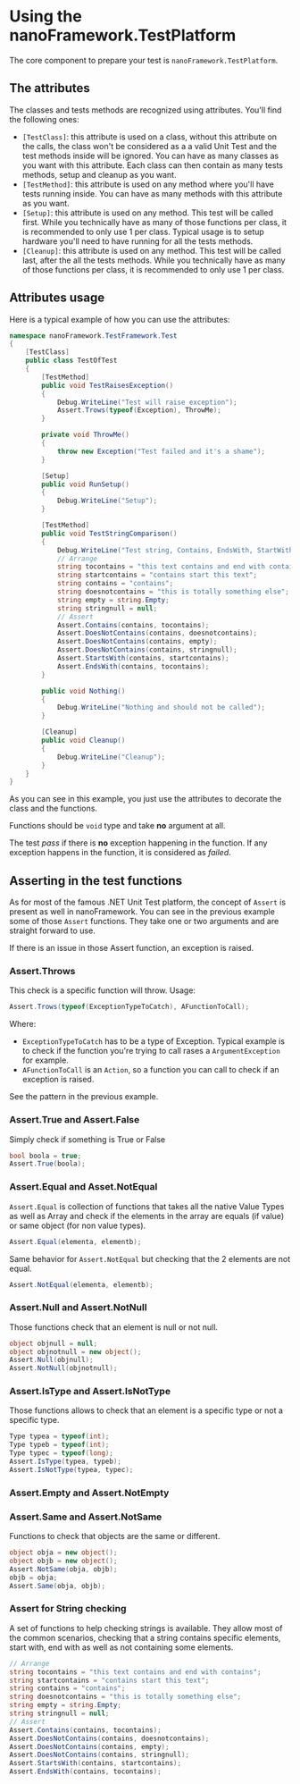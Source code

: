 # Using the nanoFramework.TestPlatform

The core component to prepare your test is `nanoFramework.TestPlatform`.

## The attributes

The classes and tests methods are recognized using attributes. You'll find the following ones:

- `[TestClass]`: this attribute is used on a class, without this attribute on the calls, the class won't be considered as a a valid Unit Test and the test methods inside will be ignored. You can have as many classes as you want with this attribute. Each class can then contain as many tests methods, setup and cleanup as you want.
- `[TestMethod]`: this attribute is used on any method where you'll have tests running inside. You can have as many methods with this attribute as you want.
- `[Setup]`: this attribute is used on any method. This test will be called first. While you technically have as many of those functions per class, it is recommended to only use 1 per class. Typical usage is to setup hardware you'll need to have running for all the tests methods.
- `[Cleanup]`: this attribute is used on any method. This test will be called last, after the all the tests methods. While you technically have as many of those functions per class, it is recommended to only use 1 per class.

## Attributes usage

Here is a typical example of how you can use the attributes:

```csharp
namespace nanoFramework.TestFramework.Test
{
    [TestClass]
    public class TestOfTest
    {
        [TestMethod]
        public void TestRaisesException()
        {
            Debug.WriteLine("Test will raise exception");
            Assert.Trows(typeof(Exception), ThrowMe);
        }

        private void ThrowMe()
        {
            throw new Exception("Test failed and it's a shame");
        }

        [Setup]
        public void RunSetup()
        {
            Debug.WriteLine("Setup");
        }

        [TestMethod]
        public void TestStringComparison()
        {
            Debug.WriteLine("Test string, Contains, EndsWith, StartWith");
            // Arrange
            string tocontains = "this text contains and end with contains";
            string startcontains = "contains start this text";
            string contains = "contains";
            string doesnotcontains = "this is totally something else";
            string empty = string.Empty;
            string stringnull = null;
            // Assert
            Assert.Contains(contains, tocontains);
            Assert.DoesNotContains(contains, doesnotcontains);
            Assert.DoesNotContains(contains, empty);
            Assert.DoesNotContains(contains, stringnull);
            Assert.StartsWith(contains, startcontains);
            Assert.EndsWith(contains, tocontains);
        }

        public void Nothing()
        {
            Debug.WriteLine("Nothing and should not be called");
        }

        [Cleanup]
        public void Cleanup()
        {
            Debug.WriteLine("Cleanup");
        }
    }
}
```

As you can see in this example, you just use the attributes to decorate the class and the functions.

Functions should be `void` type and take **no** argument at all.

The test *pass* if there is **no** exception happening in the function. If any exception happens in the function, it is considered as *failed*.

## Asserting in the test functions

As for most of the famous .NET Unit Test platform, the concept of `Assert` is present as well in nanoFramework. You can see in the previous example some of those `Assert` functions. They take one or two arguments and are straight forward to use.

If there is an issue in those Assert function, an exception is raised.

### Assert.Throws

This check is a specific function will throw. Usage:

```csharp
Assert.Trows(typeof(ExceptionTypeToCatch), AFunctionToCall);
```

Where:

- `ExceptionTypeToCatch` has to be a type of Exception. Typical example is to check if the function you're trying to call rases a `ArgumentException` for example.
- `AFunctionToCall` is an `Action`, so a function you can call to check if an exception is raised.

See the pattern in the previous example.

### Assert.True and Assert.False

Simply check if something is True or False

```csharp
bool boola = true;
Assert.True(boola);
```

### Assert.Equal and Asset.NotEqual

`Assert.Equal` is  collection of functions that takes all the native Value Types as well as Array and check if the elements in the array are equals (if value) or same object (for non value types).

```csharp
Assert.Equal(elementa, elementb);
```

Same behavior for `Assert.NotEqual` but checking that the 2 elements are not equal.

```csharp
Assert.NotEqual(elementa, elementb);
```

### Assert.Null and Assert.NotNull

Those functions check that an element is null or not null.

```csharp
object objnull = null;
object objnotnull = new object();
Assert.Null(objnull);
Assert.NotNull(objnotnull);
```

### Assert.IsType and Assert.IsNotType

Those functions allows to check that an element is a specific type or not a specific type.

```csharp
Type typea = typeof(int);
Type typeb = typeof(int);
Type typec = typeof(long);
Assert.IsType(typea, typeb);
Assert.IsNotType(typea, typec);
```

### Assert.Empty and Assert.NotEmpty

### Assert.Same and Assert.NotSame

Functions to check that objects are the same or different.

```csharp
object obja = new object();
object objb = new object();
Assert.NotSame(obja, objb);
objb = obja;
Assert.Same(obja, objb);
```

### Assert for String checking

A set of functions to help checking strings is available. They allow most of the common scenarios, checking that a string contains specific elements, start with, end with as well as not containing some elements.

```csharp
// Arrange
string tocontains = "this text contains and end with contains";
string startcontains = "contains start this text";
string contains = "contains";
string doesnotcontains = "this is totally something else";
string empty = string.Empty;
string stringnull = null;
// Assert
Assert.Contains(contains, tocontains);
Assert.DoesNotContains(contains, doesnotcontains);
Assert.DoesNotContains(contains, empty);
Assert.DoesNotContains(contains, stringnull);
Assert.StartsWith(contains, startcontains);
Assert.EndsWith(contains, tocontains);
```
